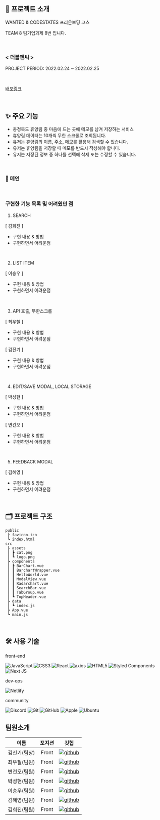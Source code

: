 ## 📑 프로젝트 소개

WANTED & CODESTATES 프리온보딩 코스 

TEAM 8 팀기업과제 8번 입니다.

<br>

### < 더블엔씨 >

PROJECT PERIOD: 2022.02.24 ~ 2022.02.25

<br>

[배포링크](https://wanted-8-8-i7.netlify.app/)

<br>

## ✨ 주요 기능

- 충청북도 휴양림 중 마음에 드는 곳에 메모를 남겨 저장하는 서비스
- 휴양림 데이터는 10개씩 무한 스크롤로 조회됩니다.
- 유저는 휴양림의 이름, 주소, 메모를 활용해 검색할 수 있습니다.
- 유저는 휴양림을 저장할 때 메모를 반드시 작성해야 합니다.
- 유저는 저장된 정보 중 하나를 선택해 삭제 또는 수정할 수 있습니다.

<br>

### 🧔 메인 



<br>

### 구현한 기능 목록 및 어려웠던 점

1. SEARCH

[ 김희진 ] 

- 구현 내용 & 방법
- 구현하면서 어려운점


<br>


2. LIST ITEM

[ 이승우 ] 

- 구현 내용 & 방법
- 구현하면서 어려운점


<br>


3. API 호출, 무한스크롤

[ 최우철 ] 

- 구현 내용 & 방법
- 구현하면서 어려운점

[ 김진기 ] 

- 구현 내용 & 방법
- 구현하면서 어려운점


<br>



4. EDIT/SAVE MODAL, LOCAL STORAGE

[ 박성현 ] 

- 구현 내용 & 방법
- 구현하면서 어려운점

[ 변건오 ] 

- 구현 내용 & 방법
- 구현하면서 어려운점


<br>


5. FEEDBACK MODAL

[ 김혜영 ] 

- 구현 내용 & 방법
- 구현하면서 어려운점


<br>

## 🗂 프로젝트 구조

```
public
 ┣ favicon.ico
 ┗ index.html
src
 ┣ assets
 ┃ ┣ cat.png
 ┃ ┗ logo.png
 ┣ components
 ┃ ┣ BarChart.vue
 ┃ ┃ BarchartWrapper.vue
 ┃ ┃ HelloWorld.vue
 ┃ ┃ ModalView.vue
 ┃ ┃ Radarchart.vue
 ┃ ┃ SearchBar.vue
 ┃ ┃ TabGroup.vue
 ┃ ┗ TopHeader.vue
 ┣ data
 ┃ ┗ index.js
 ┣ App.vue
 ┗ main.js
```

<br>

## 🛠 사용 기술

front-end

![JavaScript](https://img.shields.io/badge/javascript-%23323330.svg?style=for-the-badge&logo=javascript&logoColor=%23F7DF1E)
![CSS3](https://img.shields.io/badge/css3-%231572B6.svg?style=for-the-badge&logo=css3&logoColor=white)
![React](https://img.shields.io/badge/react-%2320232a.svg?style=for-the-badge&logo=react&logoColor=%2361DAFB)
![axios](https://img.shields.io/badge/-AXIOS-purple?style=for-the-badge)
![HTML5](https://img.shields.io/badge/html5-%23E34F26.svg?style=for-the-badge&logo=html5&logoColor=white)
![Styled Components](https://img.shields.io/badge/styled--components-DB7093?style=for-the-badge&logo=styled-components&logoColor=white)
![Next JS](https://img.shields.io/badge/Next-black?style=for-the-badge&logo=next.js&logoColor=white)



dev-ops

![Netlify](https://img.shields.io/badge/netlify-%23000000.svg?style=for-the-badge&logo=netlify&logoColor=#00C7B7)

community

![Discord](https://img.shields.io/badge/%3CServer%3E-%237289DA.svg?style=for-the-badge&logo=discord&logoColor=white)
![Git](https://img.shields.io/badge/git-%23F05033.svg?style=for-the-badge&logo=git&logoColor=white)
![GitHub](https://img.shields.io/badge/github-%23121011.svg?style=for-the-badge&logo=github&logoColor=white)
![Apple](https://img.shields.io/badge/-APPLE-black?style=for-the-badge&logo=apple)
![Ubuntu](https://img.shields.io/badge/-UBUNTU-gray?style=for-the-badge&logo=Ubuntu)


## 팀원소개
|이름|포지션|깃헙|
|:---:|:---:|:---:|
|김진기(팀장)|Front|[![github](https://img.shields.io/badge/김진기-181717?style=flat-square&logo=GitHub&logoColor=white)](https://github.com/hatoba29)|
|최우철(팀원)|Front|[![github](https://img.shields.io/badge/최우철-181717?style=flat-square&logo=GitHub&logoColor=white)](https://github.com/chltjdrhd777/)|
|변건오(팀원)|Front|[![github](https://img.shields.io/badge/변건오-181717?style=flat-square&logo=GitHub&logoColor=white)](https://github.com/guno517)|
|박성현(팀원)|Front|[![github](https://img.shields.io/badge/박성현-181717?style=flat-square&logo=GitHub&logoColor=white)](https://github.com/psh9408p)|
|이승우(팀원)|Front|[![github](https://img.shields.io/badge/이승우-181717?style=flat-square&logo=GitHub&logoColor=white)](https://github.com/starhn87)|
|김혜영(팀원)|Front|[![github](https://img.shields.io/badge/김혜영-181717?style=flat-square&logo=GitHub&logoColor=white)](https://github.com/hit-that-drum)|
|김희진(팀원)|Front|[![github](https://img.shields.io/badge/김희진-181717?style=flat-square&logo=GitHub&logoColor=white)](https://github.com/chloe41297)|
